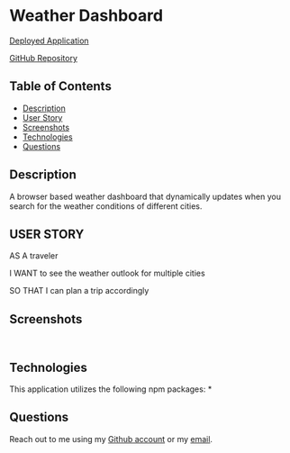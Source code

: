 # Weather Dashboard

[Deployed Application]()

[GitHub Repository](https://github.com/Ericcrain77/weather-dashboard)

## Table of Contents
* [Description](#description)
* [User Story](#user-story)
* [Screenshots](#screenshots)
* [Technologies](#technologies)
* [Questions](#questions)

## Description

A browser based weather dashboard that dynamically updates when you search for the weather conditions of different cities. 

## USER STORY

AS A traveler

I WANT to see the weather outlook for multiple cities

SO THAT I can plan a trip accordingly

## Screenshots

![]()


![]()

## Technologies
This application utilizes the following npm packages:
* 

## Questions
Reach out to me using my [Github account](https://github.com/Ericcrain77) or my [email](ericcrain77@gmail.com).